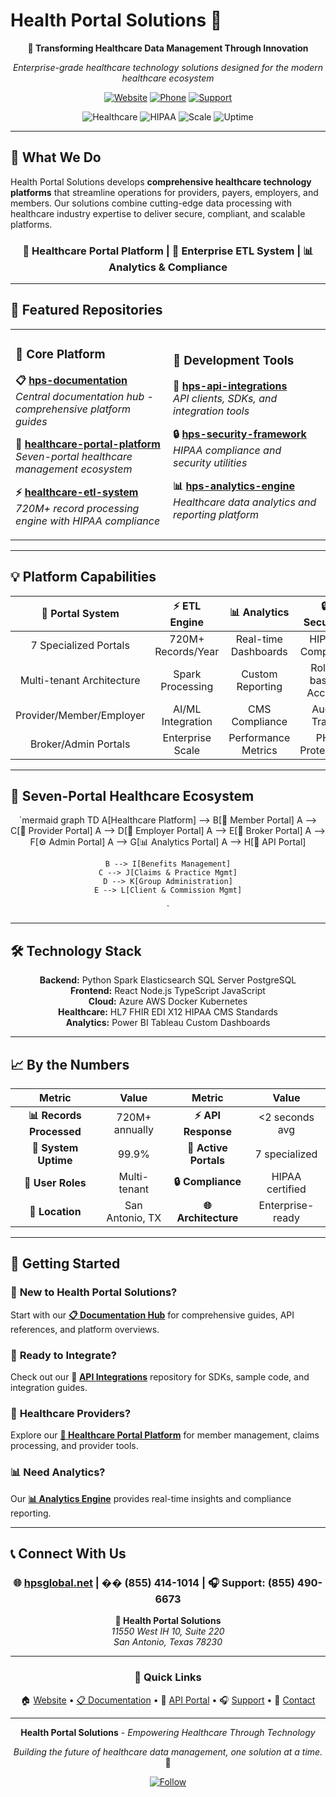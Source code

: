 # Health Portal Solutions 🏥

<div align="center">

**🚀 Transforming Healthcare Data Management Through Innovation**

*Enterprise-grade healthcare technology solutions designed for the modern healthcare ecosystem*

[![Website](https://img.shields.io/badge/Website-hpsglobal.net-blue?style=for-the-badge&logo=globe)](https://www.hpsglobal.net/)
[![Phone](https://img.shields.io/badge/Phone-(855)%20414--1014-green?style=for-the-badge&logo=phone)](tel:8554141014)
[![Support](https://img.shields.io/badge/Support-(855)%20490--6673-orange?style=for-the-badge&logo=headphones)](tel:8554906673)

![Healthcare](https://img.shields.io/badge/Industry-Healthcare-red?style=flat-square)
![HIPAA](https://img.shields.io/badge/HIPAA-Compliant-green?style=flat-square)
![Scale](https://img.shields.io/badge/Scale-720M%2B%20Records-blue?style=flat-square)
![Uptime](https://img.shields.io/badge/Uptime-99.9%25-brightgreen?style=flat-square)

</div>

---

## 🌟 What We Do

Health Portal Solutions develops **comprehensive healthcare technology platforms** that streamline operations for providers, payers, employers, and members. Our solutions combine cutting-edge data processing with healthcare industry expertise to deliver secure, compliant, and scalable platforms.

<div align="center">

### 🏥 **Healthcare Portal Platform** | 🔧 **Enterprise ETL System** | 📊 **Analytics & Compliance**

</div>

---

## 🚀 Featured Repositories

<table>
<tr>
<td width="50%">

### 🏥 **Core Platform**
**📋 [hps-documentation](https://github.com/Health-Portal-Solutions/hps-documentation)**  
*Central documentation hub - comprehensive platform guides*

**🏥 [healthcare-portal-platform](https://github.com/Health-Portal-Solutions/hps-documentation/blob/main/products/portal/README.md)**  
*Seven-portal healthcare management ecosystem*

**⚡ [healthcare-etl-system](https://github.com/Health-Portal-Solutions/hps-documentation/blob/main/products/etl/README.md)**  
*720M+ record processing engine with HIPAA compliance*

</td>
<td width="50%">

### 🔧 **Development Tools**
**🔌 [hps-api-integrations](https://github.com/Health-Portal-Solutions/hps-documentation/blob/main/developer/api.md)**  
*API clients, SDKs, and integration tools*

**🔒 [hps-security-framework](https://github.com/Health-Portal-Solutions/hps-documentation/blob/main/security/hipaa-compliance.md)**  
*HIPAA compliance and security utilities*

**📊 [hps-analytics-engine](https://github.com/Health-Portal-Solutions/hps-documentation/blob/main/platform/overview.md)**  
*Healthcare data analytics and reporting platform*

</td>
</tr>
</table>

---

## 💡 Platform Capabilities

<div align="center">

| **🏥 Portal System** | **⚡ ETL Engine** | **📊 Analytics** | **🔒 Security** |
|:---:|:---:|:---:|:---:|
| 7 Specialized Portals | 720M+ Records/Year | Real-time Dashboards | HIPAA Compliant |
| Multi-tenant Architecture | Spark Processing | Custom Reporting | Role-based Access |
| Provider/Member/Employer | AI/ML Integration | CMS Compliance | Audit Trails |
| Broker/Admin Portals | Enterprise Scale | Performance Metrics | PHI Protection |

</div>

---

## 🎯 **Seven-Portal Healthcare Ecosystem**

<div align="center">

`mermaid
graph TD
    A[Healthcare Platform] --> B[👥 Member Portal]
    A --> C[🏥 Provider Portal] 
    A --> D[🏢 Employer Portal]
    A --> E[🤝 Broker Portal]
    A --> F[⚙️ Admin Portal]
    A --> G[📊 Analytics Portal]
    A --> H[🔧 API Portal]
    
    B --> I[Benefits Management]
    C --> J[Claims & Practice Mgmt]
    D --> K[Group Administration]
    E --> L[Client & Commission Mgmt]
`

</div>

---

## 🛠️ **Technology Stack**

<div align="center">

**Backend:** Python Spark Elasticsearch SQL Server PostgreSQL  
**Frontend:** React Node.js TypeScript JavaScript  
**Cloud:** Azure AWS Docker Kubernetes  
**Healthcare:** HL7 FHIR EDI X12 HIPAA CMS Standards  
**Analytics:** Power BI Tableau Custom Dashboards

</div>

---

## 📈 **By the Numbers**

<div align="center">

| Metric | Value | Metric | Value |
|:---:|:---:|:---:|:---:|
| **📊 Records Processed** | 720M+ annually | **⚡ API Response** | <2 seconds avg |
| **🔄 System Uptime** | 99.9% | **🏥 Active Portals** | 7 specialized |
| **👥 User Roles** | Multi-tenant | **🔒 Compliance** | HIPAA certified |
| **📍 Location** | San Antonio, TX | **🌐 Architecture** | Enterprise-ready |

</div>

---

## 🚀 **Getting Started**

### 📖 **New to Health Portal Solutions?**
Start with our **[📋 Documentation Hub](https://github.com/Health-Portal-Solutions/hps-documentation)** for comprehensive guides, API references, and platform overviews.

### 🔌 **Ready to Integrate?**
Check out our **🔌 [API Integrations](https://github.com/Health-Portal-Solutions/hps-documentation/blob/main/developer/api.md)** repository for SDKs, sample code, and integration guides.

### 🏥 **Healthcare Providers?**
Explore our **[🏥 Healthcare Portal Platform](https://github.com/Health-Portal-Solutions/hps-documentation/blob/main/products/portal/README.md)** for member management, claims processing, and provider tools.

### 📊 **Need Analytics?**
Our **[📊 Analytics Engine](https://github.com/Health-Portal-Solutions/hps-documentation/blob/main/platform/overview.md)** provides real-time insights and compliance reporting.

---

## 📞 **Connect With Us**

<div align="center">

### 🌐 **[hpsglobal.net](https://www.hpsglobal.net/)** | �� **(855) 414-1014** | 🎧 **Support: (855) 490-6673**

**📍 Health Portal Solutions**  
*11550 West IH 10, Suite 220*  
*San Antonio, Texas 78230*

---

### 🔗 **Quick Links**

🏠 [Website](https://www.hpsglobal.net/) • [📋 Documentation](https://github.com/Health-Portal-Solutions/hps-documentation) • 🔌 [API Portal](https://github.com/Health-Portal-Solutions/hps-documentation/blob/main/developer/api.md) • 🎧 [Support](tel:8554906673) • 📧 [Contact](https://www.hpsglobal.net/contact)

</div>

---

<div align="center">

**Health Portal Solutions** - *Empowering Healthcare Through Technology*

*Building the future of healthcare data management, one solution at a time.* 🚀

[![Follow](https://img.shields.io/github/followers/Health-Portal-Solutions?style=social)](https://github.com/Health-Portal-Solutions)

</div>





